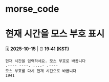 # morse_code
# 현재 시간을 모스 부호 표시
<!-- MORSE_TIME_START -->
🗓️ **2025-10-15** | ⏰ **19:41 (KST)**

```
현재 시간을 입력하세요. 모스 부호로 바꿉니다
.---- ----. ....- .----
모스 부호를 다시 현재 시간으로 바꿉니다
1941
```
<!-- MORSE_TIME_END -->
